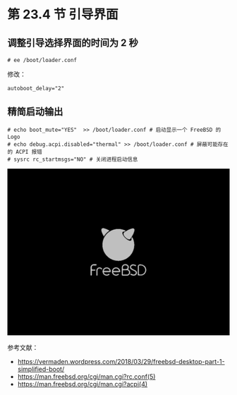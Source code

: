 # 第 23.4 节 引导界面

## 调整引导选择界面的时间为 2 秒

```shell-session
# ee /boot/loader.conf
```

修改：

```shell-session
autoboot_delay="2"
```
## 精简启动输出

```shell-session
# echo boot_mute="YES"  >> /boot/loader.conf # 启动显示一个 FreeBSD 的 Logo
# echo debug.acpi.disabled="thermal" >> /boot/loader.conf # 屏蔽可能存在的 ACPI 报错
# sysrc rc_startmsgs="NO" # 关闭进程启动信息
```

![freebsd boot logo](../.gitbook/assets/bootlogo.png)

参考文献：

- <https://vermaden.wordpress.com/2018/03/29/freebsd-desktop-part-1-simplified-boot/>
- <https://man.freebsd.org/cgi/man.cgi?rc.conf(5)>
- <https://man.freebsd.org/cgi/man.cgi?acpi(4)>

